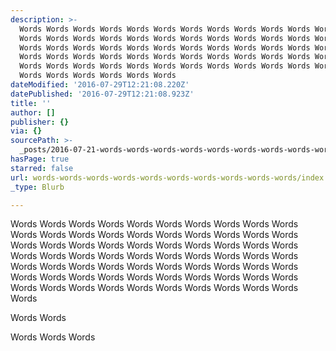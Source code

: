 ```yaml
---
description: >-
  Words Words Words Words Words Words Words Words Words Words Words Words Words
  Words Words Words Words Words Words Words Words Words Words Words Words Words
  Words Words Words Words Words Words Words Words Words Words Words Words Words
  Words Words Words Words Words Words Words Words Words Words Words Words Words
  Words Words Words Words Words Words Words Words Words Words Words Words Words
  Words Words Words Words Words Words 
dateModified: '2016-07-29T12:21:08.220Z'
datePublished: '2016-07-29T12:21:08.923Z'
title: ''
author: []
publisher: {}
via: {}
sourcePath: >-
  _posts/2016-07-21-words-words-words-words-words-words-words-words-words-words.md
hasPage: true
starred: false
url: words-words-words-words-words-words-words-words-words-words/index.html
_type: Blurb

---
```

Words Words Words Words Words Words Words Words Words Words Words Words Words Words Words Words Words Words Words Words Words Words Words Words Words Words Words Words Words Words Words Words Words Words Words Words Words Words Words Words Words Words Words Words Words Words Words Words Words Words Words Words Words Words Words Words Words Words Words Words Words Words Words Words Words Words Words Words Words Words Words 

Words Words 

Words Words Words